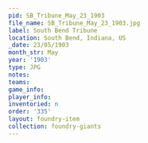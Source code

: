 ```yaml
---
pid: SB_Tribune_May_23_1903
file_name: SB_Tribune_May_23_1903.jpg
label: South Bend Tribune
location: South Bend, Indiana, US
_date: 23/05/1903
month_str: May
year: '1903'
type: JPG
notes: 
teams: 
game_info: 
player_info: 
inventoried: n
order: '335'
layout: foundry-item
collection: foundry-giants
---
```

